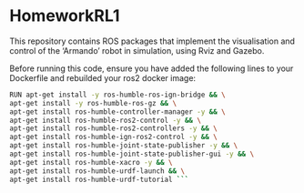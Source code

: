 # HomeworkRL1
This repository contains ROS packages that implement the visualisation and control of the ‘Armando’ robot in simulation, using Rviz and Gazebo.

Before running this code, ensure you have added the following lines to your Dockerfile and rebuilded your ros2 docker image:
``` bash
RUN apt-get install -y ros-humble-ros-ign-bridge && \
apt-get install -y ros-humble-ros-gz && \
apt-get install ros-humble-controller-manager -y && \
apt-get install ros-humble-ros2-control -y && \
apt-get install ros-humble-ros2-controllers -y && \
apt-get install ros-humble-ign-ros2-control -y && \
apt-get install ros-humble-joint-state-publisher -y && \
apt-get install ros-humble-joint-state-publisher-gui -y && \
apt-get install ros-humble-xacro -y && \
apt-get install ros-humble-urdf-launch && \
apt-get install ros-humble-urdf-tutorial ```

